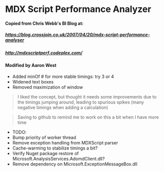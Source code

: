 # MDX Script Performance Analyzer
#### Copied from Chris Webb's BI Blog at: 
##### https://blog.crossjoin.co.uk/2007/04/20/mdx-script-performance-analyser
##### http://mdxscriptperf.codeplex.com/

#### Modified by Aaron West 
* Added minOf # for more stable timings: try 3 or 4
* Widened text boxes
* Removed maximization of window

> I liked the concept, but thought it needs some improvements due to the timings jumping around, leading to spurious spikes (many negative timings when adding a calculation)

> Saving to github to remind me to work on this a bit when I have more time

* TODO:
* Bump priority of worker thread
* Remove exception handling from MDXScript parser
* Cache-warming to stabilize timings a bit?
* Verify Nuget package restore of Microsoft.AnalysisServices.AdomdClient.dll?
* Remove dependency on Microsoft.ExceptionMessageBox.dll